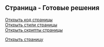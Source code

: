## Страница - Готовые решения

[Открыть код страницы](./Decisions.html) <br />
[Открыть стили страницы](./Decisions.css) <br />
[Открыть скрипты страницы](./Decisions.js) <br />

[Открыть страницу](http://127.0.0.1:8000/pages/decisions/Decisions.html)